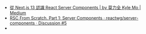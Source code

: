 * [從 Next.js 13 認識 React Server Components | by 莫力全 Kyle Mo | Medium](https://oldmo860617.medium.com/%E5%BE%9E-next-js-13-%E8%AA%8D%E8%AD%98-react-server-components-37c2bad96d90)
* [RSC From Scratch. Part 1: Server Components · reactwg/server-components · Discussion #5](https://github.com/reactwg/server-components/discussions/5)
* 